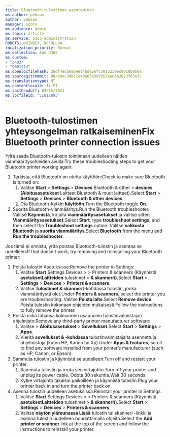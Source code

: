 ```yaml
---
title: Bluetooth-tulostimen asentaminen
ms.author: pebaum
author: pebaum
manager: scotv
ms.audience: Admin
ms.topic: article
ms.service: o365-administration
ROBOTS: NOINDEX, NOFOLLOW
localization_priority: Normal
ms.collection: Adm_O365
ms.custom:
- "3483"
- "9001214"
ms.openlocfilehash: 26df4eca68b4e14bde56fc5015239ec0810beb0a
ms.sourcegitcommit: 8bc60ec34bc1e40685e3976576e04a2623f63a7c
ms.translationtype: MT
ms.contentlocale: fi-FI
ms.lasthandoff: 04/15/2021
ms.locfileid: "51812893"
---
```

# <a name="fix-bluetooth-printer-connection-issues"></a><span data-ttu-id="83b4e-102">Bluetooth-tulostimen yhteysongelman ratkaiseminen</span><span class="sxs-lookup"><span data-stu-id="83b4e-102">Fix Bluetooth printer connection issues</span></span>

<span data-ttu-id="83b4e-103">Yritä saada Bluetooth-tulostin toimimaan uudelleen näiden vianmääritysohjeiden avulla:</span><span class="sxs-lookup"><span data-stu-id="83b4e-103">Try these troubleshooting steps to get your Bluetooth printer working again:</span></span>


1. <span data-ttu-id="83b4e-104">Tarkista, että Bluetooth on otettu käyttöön:</span><span class="sxs-lookup"><span data-stu-id="83b4e-104">Check to make sure Bluetooth is turned on:</span></span>
    1. <span data-ttu-id="83b4e-105">Valitse **Start**  >  **Settings**  >  **Devices** Bluetooth & other  >  **devices (Aloitusasetukset** Laitteet Bluetooth & muut laitteet).</span><span class="sxs-lookup"><span data-stu-id="83b4e-105">Select **Start** > **Settings** > **Devices** > **Bluetooth & other devices**.</span></span>
    2. <span data-ttu-id="83b4e-106">Ota Bluetooth-kytkin **käyttöön**.</span><span class="sxs-lookup"><span data-stu-id="83b4e-106">Turn the Bluetooth toggle **On**.</span></span>
2. <span data-ttu-id="83b4e-107">Suorita Bluetooth-vianmääritys.</span><span class="sxs-lookup"><span data-stu-id="83b4e-107">Run the Bluetooth troubleshooter.</span></span> <br>
    <span data-ttu-id="83b4e-108">Valitse **Käynnistä**, kirjoita **vianmääritysasetukset** ja valitse sitten **Vianmääritysasetukset.**</span><span class="sxs-lookup"><span data-stu-id="83b4e-108">Select **Start**, type **troubleshoot settings**, and then select the **Troubleshoot settings** option.</span></span> <span data-ttu-id="83b4e-109">Valitse **valikosta Bluetooth** ja **suorita vianmääritys**.</span><span class="sxs-lookup"><span data-stu-id="83b4e-109">Select **Bluetooth** from the menu and **Run the troubleshooter**.</span></span>

<span data-ttu-id="83b4e-110">Jos tämä ei onnistu, yritä poistaa Bluetooth-tulostin ja asentaa se uudelleen:</span><span class="sxs-lookup"><span data-stu-id="83b4e-110">If that doesn't work, try removing and reinstalling your Bluetooth printer:</span></span>

1. <span data-ttu-id="83b4e-111">Poista tulostin Asetuksissa:</span><span class="sxs-lookup"><span data-stu-id="83b4e-111">Remove the printer in Settings:</span></span>
    1. <span data-ttu-id="83b4e-112">Valitse **Start** Settings Devices  >    >  Printers & scanners (Käynnistä **asetuksetLaitteiden** tulostimet  >  **& skannerit).**</span><span class="sxs-lookup"><span data-stu-id="83b4e-112">Select **Start** > **Settings** > **Devices** > **Printers & scanners**.</span></span>
    2. <span data-ttu-id="83b4e-113">Valitse **Tulostimet & skannerit**-kohdassa tulostin, jonka vianmääritystä olet.</span><span class="sxs-lookup"><span data-stu-id="83b4e-113">Under **Printers & scanners**, select the printer you are troubleshooting.</span></span> <span data-ttu-id="83b4e-114">Valitse **Poista laite**.</span><span class="sxs-lookup"><span data-stu-id="83b4e-114">Select **Remove device**.</span></span> <span data-ttu-id="83b4e-115">Poista tulostin kokonaan ohjeiden mukaisesti.</span><span class="sxs-lookup"><span data-stu-id="83b4e-115">Follow the instructions to fully remove the printer.</span></span>
2. <span data-ttu-id="83b4e-116">Poista mikä tahansa kolmannen osapuolen tulostinvalmistajan ohjelmisto:</span><span class="sxs-lookup"><span data-stu-id="83b4e-116">Remove any third-party printer manufacturer software:</span></span>
    1. <span data-ttu-id="83b4e-117">Valitse   >  **Aloitusasetukset**  >  **Sovellukset**.</span><span class="sxs-lookup"><span data-stu-id="83b4e-117">Select **Start** > **Settings** > **Apps**.</span></span>
    2. <span data-ttu-id="83b4e-118">Vieritä **sovellukset & -kohdassa** tulostinvalmistajalta asennettuja ohjelmistoja (kuten HP, Kanon tai Xp).</span><span class="sxs-lookup"><span data-stu-id="83b4e-118">Under **Apps & features**, scroll to find any software installed from your printer’s manufacturer (such as HP, Canon, or Epson).</span></span>
3. <span data-ttu-id="83b4e-119">Sammuta tulostin ja käynnistä se uudelleen.</span><span class="sxs-lookup"><span data-stu-id="83b4e-119">Turn off and restart your printer.</span></span>
   1. <span data-ttu-id="83b4e-120">Sammuta tulostin ja irrota sen virtajohto.</span><span class="sxs-lookup"><span data-stu-id="83b4e-120">Turn off your printer and unplug its power cable.</span></span> <span data-ttu-id="83b4e-121">Odota 30 sekuntia.</span><span class="sxs-lookup"><span data-stu-id="83b4e-121">Wait 30 seconds.</span></span> 
   2. <span data-ttu-id="83b4e-122">Kytke virtajohto takaisin paikoilleen ja käynnistä tulostin.</span><span class="sxs-lookup"><span data-stu-id="83b4e-122">Plug your printer back in and turn the printer back on.</span></span>
4. <span data-ttu-id="83b4e-123">Asenna tulostin uudelleen asetuksissa:</span><span class="sxs-lookup"><span data-stu-id="83b4e-123">Reinstall your printer in Settings:</span></span>
    1. <span data-ttu-id="83b4e-124">Valitse **Start** Settings Devices  >    >  Printers & scanners (Käynnistä **asetuksetLaitteiden** tulostimet  >  **& skannerit).**</span><span class="sxs-lookup"><span data-stu-id="83b4e-124">Select **Start** > **Settings** > **Devices** > **Printers & scanners**.</span></span>
    2. <span data-ttu-id="83b4e-125">Valitse **näytön yläreunassa Lisää** tulostin tai skanneri -linkki ja asenna tulostin uudelleen noudattamalla ohjeita.</span><span class="sxs-lookup"><span data-stu-id="83b4e-125">Select the **Add printer or scanner** link at the top of the screen and follow the instructions to reinstall your printer.</span></span>
